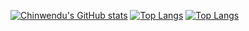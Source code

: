 [![Chinwendu's GitHub stats](https://github-readme-stats.vercel.app/api?username=wendy2305&show_icons=true&theme=radical)](https://github.com/wendy2305/github-readme-stats)
[![Top Langs](https://github-readme-stats.vercel.app/api/top-langs/?username=wendy2305&hide=Jupyter-Notebook&show_icons=true&theme=radical)](https://github.com/wendy2305/github-readme-stats)
[![Top Langs](https://github-readme-stats.vercel.app/api/top-langs/?username=anuraghazra&hide=javascript,html)](https://github.com/anuraghazra/github-readme-stats)
